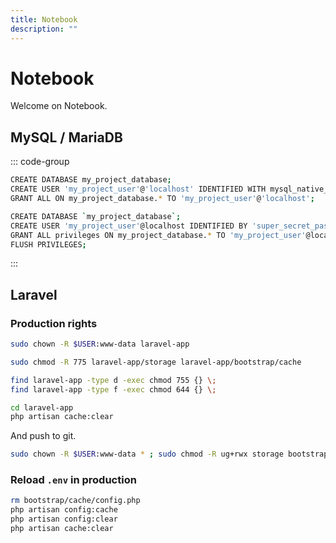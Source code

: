 ```yaml
---
title: Notebook
description: ""
---
```


# Notebook

Welcome on Notebook.

## MySQL / MariaDB

::: code-group

```sh [mysql]
CREATE DATABASE my_project_database;
CREATE USER 'my_project_user'@'localhost' IDENTIFIED WITH mysql_native_password BY 'secret_password';
GRANT ALL ON my_project_database.* TO 'my_project_user'@'localhost';
```

```sh [mariadb]
CREATE DATABASE `my_project_database`;
CREATE USER 'my_project_user'@localhost IDENTIFIED BY 'super_secret_password';
GRANT ALL privileges ON my_project_database.* TO 'my_project_user'@localhost;
FLUSH PRIVILEGES;
```

:::

## Laravel

### Production rights

```sh
sudo chown -R $USER:www-data laravel-app

sudo chmod -R 775 laravel-app/storage laravel-app/bootstrap/cache

find laravel-app -type d -exec chmod 755 {} \;
find laravel-app -type f -exec chmod 644 {} \;

cd laravel-app
php artisan cache:clear
```

And push to git.

```sh
sudo chown -R $USER:www-data * ; sudo chmod -R ug+rwx storage bootstrap/cache
```

### Reload `.env` in production

```sh
rm bootstrap/cache/config.php
php artisan config:cache
php artisan config:clear
php artisan cache:clear
```
